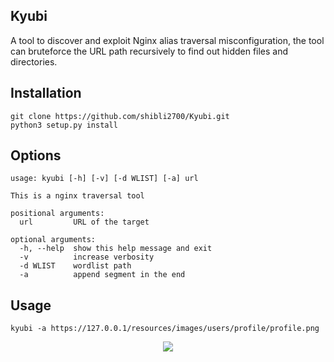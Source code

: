 ## Kyubi

A tool to discover and exploit Nginx alias traversal misconfiguration, the tool can bruteforce the URL path recursively to find out hidden files and directories.

## Installation

```
git clone https://github.com/shibli2700/Kyubi.git
python3 setup.py install
```

## Options
```
usage: kyubi [-h] [-v] [-d WLIST] [-a] url

This is a nginx traversal tool

positional arguments:
  url         URL of the target

optional arguments:
  -h, --help  show this help message and exit
  -v          increase verbosity
  -d WLIST    wordlist path
  -a          append segment in the end
  ```

## Usage

```
kyubi -a https://127.0.0.1/resources/images/users/profile/profile.png
```

<p align="center"><img src="https://i.postimg.cc/NfvjVmJj/Capture.jpg" /></p>
